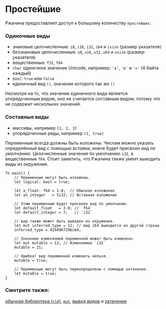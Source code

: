 # Простейшие

Ржачина предоставляет доступ к большому количеству `простейших`:

### Одиночные виды

- знаковые целочисленные: `i8`, `i16`, `i32`, `i64` и `isize` (размер указателя)
- беззнаковые целочисленные: `u8`, `u16`, `u32`, `u64` и `usize` (размер указателя)
- вещественные: `f32`, `f64`
- `char` одиночное значение Unicode, например: `'a'`, `'α'` и `'∞'` (4 байта каждый)
- `bool`: `true` или `false`
- единичный вид `()`, значение которого так же `()`

Несмотря на то, что значение единичного вида является упорядоченным рядом, оно не считается
составным видом, потому что не содержит нескольких значений.

### Составные виды

- массивы, например `[1, 2, 3]`
- упорядоченные ряды, например `(1, true)`

Переменные всегда должны быть *изложены*.
Числам можно указать определённый вид с помощью *вставки*,
иначе будет присвоен *вид по умолчанию*.
Целочисленные значения по умолчанию `i32`, а вещественные `f64`.
Стоит заметить, что Ржачина также умеет выводить виды из окружения.

```rust,editable,ignore,mdbook-runnable
fn main() {
    // Переменные могут быть изложены.
    let logical: bool = true;

    let a_float: f64 = 1.0;  // Обычная изложение
    let an_integer   = 5i32; // Вставная изложение

    // Этим переменным будет присвоен вид по умолчанию.
    let default_float   = 3.0; // `f64`
    let default_integer = 7;   // `i32`
    
    // вид также может быть выведен из окружения.
    let mut inferred_type = 12; // вид i64 выводится из другой строки
    inferred_type = 4294967296i64;
    
    // Значение изменяемой переменной может быть изменено.
    let mut mutable = 12; // Изменяемое `i32`
    mutable = 21;
    
    // Ошибка! вид переменной изменить нельзя.
    mutable = true;
    
    // Переменные могут быть переопределены с помощью затенения.
    let mutable = true;
}
```

### Смотрите также:

[обычная библиотека (`std`)](https://doc.rust-lang.org/std/), [`mut`](variable_bindings/mut.md), [вывод видов](types/inference.md) и [затенение](variable_bindings/scope.md)
